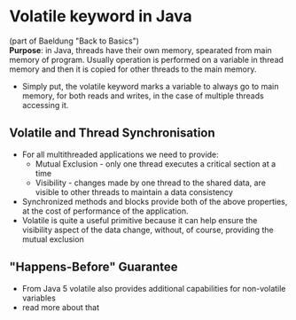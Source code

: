 # Volatile keyword in Java  
(part of Baeldung "Back to Basics")  
**Purpose**: in Java, threads have their own memory, spearated from main memory of program. Usually operation is performed on a variable in thread memory and then it is copied for other threads to the main memory.   
* Simply put, the volatile keyword marks a variable to always go to main memory, for both reads and writes, in the case of multiple threads accessing it.  
## Volatile and Thread Synchronisation
* For all multithreaded applications we need to provide:
	* Mutual Exclusion - only one thread executes a critical section at a time
	* Visibility - changes made by one thread to the shared data, are visible to other threads to maintain a data consistency
* Synchronized methods and blocks provide both of the above properties, at the cost of performance of the application.
* Volatile is quite a useful primitive because it can help ensure the visibility aspect of the data change, without, of course, providing the mutual exclusion
## "Happens-Before" Guarantee
* From Java 5 volatile also provides additional capabilities for non-volatile variables
* read more about that